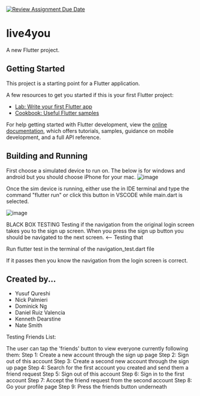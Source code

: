 [![Review Assignment Due Date](https://classroom.github.com/assets/deadline-readme-button-24ddc0f5d75046c5622901739e7c5dd533143b0c8e959d652212380cedb1ea36.svg)](https://classroom.github.com/a/LvSokF5s)
# live4you

A new Flutter project.

## Getting Started

This project is a starting point for a Flutter application.

A few resources to get you started if this is your first Flutter project:

- [Lab: Write your first Flutter app](https://docs.flutter.dev/get-started/codelab)
- [Cookbook: Useful Flutter samples](https://docs.flutter.dev/cookbook)

For help getting started with Flutter development, view the
[online documentation](https://docs.flutter.dev/), which offers tutorials,
samples, guidance on mobile development, and a full API reference.

## Building and Running

First choose a simulated device to run on. The below is for windows and android but you should choose iPhone for your mac.
![image](https://github.com/UNCW-CSC-450/csc450-fa23-project-team-4/assets/96816207/d8de44d1-69c6-4c68-90f5-f4ec9f44f0a2)

Once the sim device is running, either use the in IDE terminal and type the command "flutter run" or click this button in VSCODE while main.dart is selected.

![image](https://github.com/UNCW-CSC-450/csc450-fa23-project-team-4/assets/96816207/6fc8a2d3-12bb-4410-9574-0b1a71c9d5c2)


BLACK BOX TESTING
Testing if the navigation from the original login screen takes you to the sign up screen. When you press the sign up button you should be navigated to the next screen. <-- Testing that

Run flutter test in the terminal of the navigation_test.dart file

If it passes then you know the navigation from the login screen is correct. 

## Created by...
* Yusuf Qureshi
* Nick Palmieri
* Dominick Ng
* Daniel Ruiz Valencia 
* Kenneth Dearstine
* Nate Smith



Testing Friends List:

The user can tap the 'friends' button to view everyone currently following them:
Step 1: Create a new account through the sign up page
Step 2: Sign out of this account
Step 3: Create a second new account through the sign up page
Step 4: Search for the first account you created and send them a friend request
Step 5: Sign out of this account
Step 6: Sign in to the first account
Step 7: Accept the friend request from the second account
Step 8: Go your profile page
Step 9: Press the friends button underneath